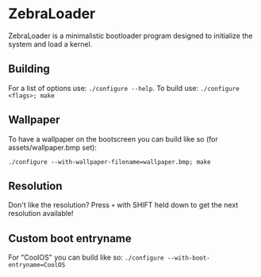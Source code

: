 # ZebraLoader

ZebraLoader is a minimalistic bootloader program designed to
initialize the system and load a kernel.

## Building

For a list of options use: ``./configure --help``.
To build use: ``./configure <flags>; make``

## Wallpaper

To have a wallpaper on the bootscreen you can
build like so (for assets/wallpaper.bmp set):

``./configure --with-wallpaper-filename=wallpaper.bmp; make``

## Resolution

Don't like the resolution? Press ``+`` with SHIFT held down to get
the next resolution available!

## Custom boot entryname

For "CoolOS" you can build like so: ``./configure --with-boot-entryname=CoolOS``
